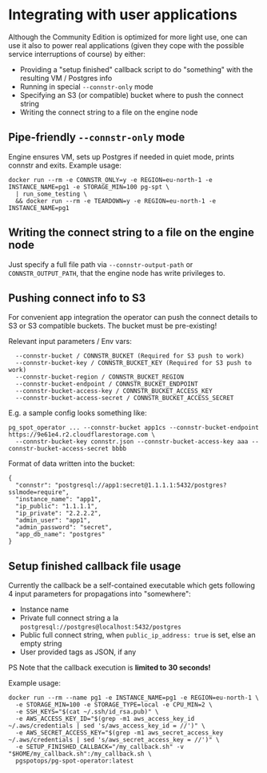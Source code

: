 # Integrating with user applications

Although the Community Edition is optimized for more light use, one can use it also to power real applications (given
they cope with the possible service interruptions of course) by either:

* Providing a "setup finished" callback script to do "something" with the resulting VM / Postgres info
* Running in special `--connstr-only` mode
* Specifying an S3 (or compatible) bucket where to push the connect string
* Writing the connect string to a file on the engine node

## Pipe-friendly `--connstr-only` mode

Engine ensures VM, sets up Postgres if needed in quiet mode, prints connstr and exits. Example usage:

```
docker run --rm -e CONNSTR_ONLY=y -e REGION=eu-north-1 -e INSTANCE_NAME=pg1 -e STORAGE_MIN=100 pg-spt \
  | run_some_testing \ 
  && docker run --rm -e TEARDOWN=y -e REGION=eu-north-1 -e INSTANCE_NAME=pg1
```

## Writing the connect string to a file on the engine node

Just specify a full file path via `--connstr-output-path` or `CONNSTR_OUTPUT_PATH`, that the engine node has
write privileges to.

## Pushing connect info to S3

For convenient app integration the operator can push the connect details to S3 or S3 compatible buckets. The bucket must
be pre-existing!

Relevant input parameters / Env vars:

```
  --connstr-bucket / CONNSTR_BUCKET (Required for S3 push to work)
  --connstr-bucket-key / CONNSTR_BUCKET_KEY (Required for S3 push to work)
  --connstr-bucket-region / CONNSTR_BUCKET_REGION
  --connstr-bucket-endpoint / CONNSTR_BUCKET_ENDPOINT
  --connstr-bucket-access-key / CONNSTR_BUCKET_ACCESS_KEY
  --connstr-bucket-access-secret / CONNSTR_BUCKET_ACCESS_SECRET
```

E.g. a sample config looks something like:

```
pg_spot_operator ... --connstr-bucket app1cs --connstr-bucket-endpoint https://9e61e4.r2.cloudflarestorage.com \
  --connstr-bucket-key connstr.json --connstr-bucket-access-key aaa --connstr-bucket-access-secret bbbb
```

Format of data written into the bucket:

```
{
  "connstr": "postgresql://app1:secret@1.1.1.1:5432/postgres?sslmode=require",
  "instance_name": "app1",
  "ip_public": "1.1.1.1",
  "ip_private": "2.2.2.2",
  "admin_user": "app1",
  "admin_password": "secret",
  "app_db_name": "postgres"
}

```

## Setup finished callback file usage

Currently the callback be a self-contained executable which gets following 4 input parameters for propagations into "somewhere":

- Instance name
- Private full connect string a la `postgresql://postgres@localhost:5432/postgres`
- Public full connect string, when `public_ip_address: true` is set, else an empty string
- User provided tags as JSON, if any

PS Note that the callback execution is **limited to 30 seconds!**

Example usage:

```commandline
docker run --rm --name pg1 -e INSTANCE_NAME=pg1 -e REGION=eu-north-1 \
  -e STORAGE_MIN=100 -e STORAGE_TYPE=local -e CPU_MIN=2 \
  -e SSH_KEYS="$(cat ~/.ssh/id_rsa.pub)" \
  -e AWS_ACCESS_KEY_ID="$(grep -m1 aws_access_key_id ~/.aws/credentials | sed 's/aws_access_key_id = //')" \
  -e AWS_SECRET_ACCESS_KEY="$(grep -m1 aws_secret_access_key ~/.aws/credentials | sed 's/aws_secret_access_key = //')" \
  -e SETUP_FINISHED_CALLBACK="/my_callback.sh" -v "$HOME/my_callback.sh":/my_callback.sh \
  pgspotops/pg-spot-operator:latest
```